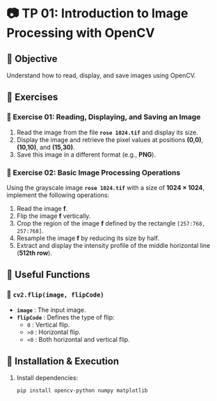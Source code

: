 # 📷 TP 01: Introduction to Image Processing with OpenCV  

## 🎯 Objective  
Understand how to read, display, and save images using OpenCV.  

## 📝 Exercises  

### 🔹 Exercise 01: Reading, Displaying, and Saving an Image  
1. Read the image from the file **`rose 1024.tif`** and display its size.  
2. Display the image and retrieve the pixel values at positions **(0,0)**, **(10,10)**, and **(15,30)**.  
3. Save this image in a different format (e.g., **PNG**).  

### 🔹 Exercise 02: Basic Image Processing Operations  
Using the grayscale image **`rose 1024.tif`** with a size of **1024 × 1024**, implement the following operations:  
1. Read the image **f**.  
2. Flip the image **f** vertically.  
3. Crop the region of the image **f** defined by the rectangle `[257:768, 257:768]`.  
4. Resample the image **f** by reducing its size by half.  
5. Extract and display the intensity profile of the middle horizontal line (**512th row**).  

## 🔧 Useful Functions  
### 📌 `cv2.flip(image, flipCode)`  
- **`image`** : The input image.  
- **`flipCode`** : Defines the type of flip:  
  - `0` : Vertical flip.  
  - `>0` : Horizontal flip.  
  - `<0` : Both horizontal and vertical flip.  

## 🚀 Installation & Execution  
1. Install dependencies:  
   ```bash
   pip install opencv-python numpy matplotlib
